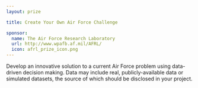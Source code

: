 ```yaml
---
layout: prize 

title: Create Your Own Air Force Challenge

sponsor:
  name: The Air Force Research Laboratory
  url: http://www.wpafb.af.mil/AFRL/
  icon: afrl_prize_icon.png
---
```

Develop an innovative solution to a current Air Force problem using data-driven decision making. Data may include real, publicly-available data or simulated datasets, the source of which should be disclosed in your project.


